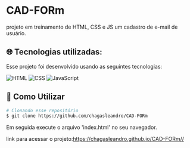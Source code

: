 # CAD-FORm
<p>projeto em treinamento de HTML, CSS e JS um cadastro de e-mail de usuário.</p>

## :globe_with_meridians: Tecnologias utilizadas:

Esse projeto foi desenvolvido usando as seguintes tecnologias:

<img  alt="HTML"
     src="https://img.shields.io/badge/HTML-E34F26?style=for-the-badge&logo=html&logoColor=white"/>
<img  alt="CSS"
     src="https://img.shields.io/badge/CSS-%231572B6.svg?style=for-the-badge&logo=CSS&logoColor=white"/>
<img alt="JavaScript"
      src="https://img.shields.io/badge/JavaScript-%231572B6.svg?style=for-the-badge&logo=JavaScript&logoColor=white"/>


## :wrench: Como Utilizar
```bash
# Clonando esse repositório
$ git clone https://github.com/chagasleandro/CAD-FORm
```

Em seguida execute o arquivo 'index.html' no seu navegador.

link para acessar o projeto:https://chagasleandro.github.io/CAD-FORm//
